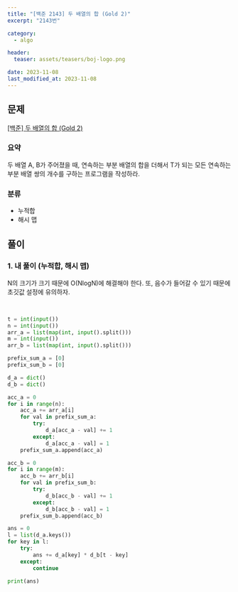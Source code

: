 ```yaml
---
title: "[백준 2143] 두 배열의 합 (Gold 2)"
excerpt: "2143번"

category:
  - algo

header:
  teaser: assets/teasers/boj-logo.png

date: 2023-11-08
last_modified_at: 2023-11-08
---
```


## 문제

[[백준] 두 배열의 합 (Gold 2)](https://www.acmicpc.net/problem/2143)

### 요약

두 배열 A, B가 주어졌을 때, 연속하는 부분 배열의 합을 더해서 T가 되는 모든 연속하는 부분 배열 쌍의 개수를 구하는 프로그램을 작성하라.

### 분류

- 누적합
- 해시 맵

## 풀이

### 1. 내 풀이 (누적합, 해시 맵)

N의 크기가 크기 때문에 O(NlogN)에 해결해야 한다. 또, 음수가 들어갈 수 있기 때문에 초깃값 설정에 유의하자.

<br>

```python
t = int(input())
n = int(input())
arr_a = list(map(int, input().split()))
m = int(input())
arr_b = list(map(int, input().split()))

prefix_sum_a = [0]
prefix_sum_b = [0]

d_a = dict()
d_b = dict()

acc_a = 0
for i in range(n):
    acc_a += arr_a[i]
    for val in prefix_sum_a:
        try:
            d_a[acc_a - val] += 1
        except:
            d_a[acc_a - val] = 1
    prefix_sum_a.append(acc_a)

acc_b = 0
for i in range(m):
    acc_b += arr_b[i]
    for val in prefix_sum_b:
        try:
            d_b[acc_b - val] += 1
        except:
            d_b[acc_b - val] = 1
    prefix_sum_b.append(acc_b)

ans = 0
l = list(d_a.keys())
for key in l:
    try:
        ans += d_a[key] * d_b[t - key]
    except:
        continue

print(ans)
```
